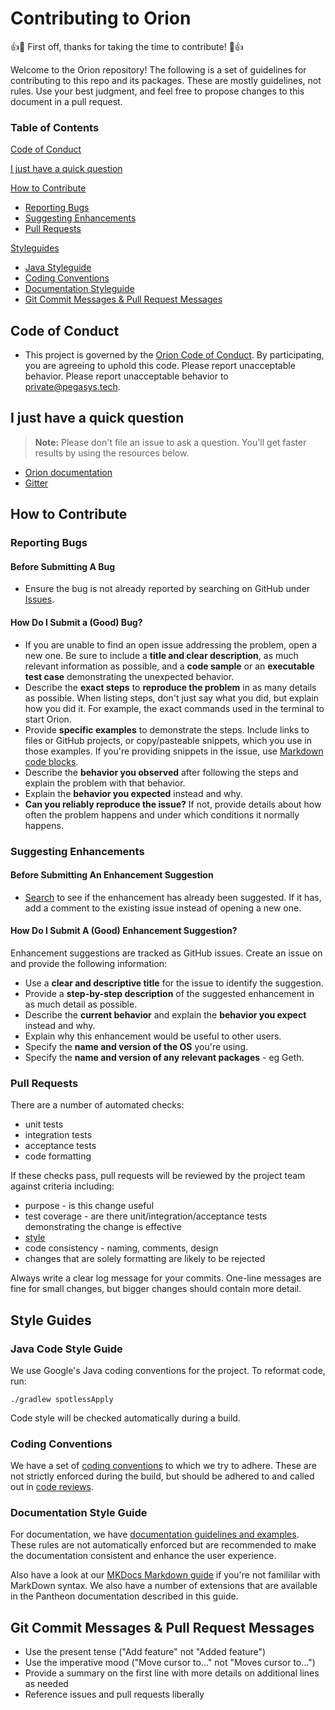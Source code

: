 # Contributing to Orion

:+1::tada: First off, thanks for taking the time to contribute! :tada::+1:

Welcome to the Orion repository!  The following is a set of guidelines for contributing to this 
repo and its packages. These are mostly guidelines, not rules. Use your best judgment, 
and feel free to propose changes to this document in a pull request.

### Table of Contents

[Code of Conduct](#code-of-conduct)

[I just have a quick question](#i-just-have-a-quick-question)

[How to Contribute](#how-to-contribute)

* [Reporting Bugs](#reporting-bugs)
* [Suggesting Enhancements](#suggesting-enhancements)
* [Pull Requests](#pull-requests)

[Styleguides](#styleguides)

* [Java Styleguide](#java-styleguide)
* [Coding Conventions](#coding-conventions)
* [Documentation Styleguide](#documentation-style-guide)
* [Git Commit Messages & Pull Request Messages](#git-commit-messages--pull-request-messages)

## Code of Conduct
* This project is governed by the [Orion Code of Conduct](CODE_OF_CONDUCT.md). By participating, 
you are agreeing to uphold this code. Please report unacceptable behavior. Please report unacceptable behavior to [private@pegasys.tech].

## I just have a quick question

> **Note:** Please don't file an issue to ask a question.  You'll get faster results by using the resources below.

* [Orion documentation]
* [Gitter]

## How to Contribute

### Reporting Bugs
#### Before Submitting A Bug 
* Ensure the bug is not already reported by searching on GitHub under 
[Issues](https://github.com/consensys/orion/issues).
#### How Do I Submit a (Good) Bug?
* If you are unable to find an open issue addressing the problem, open a new one. Be sure to include a 
**title and clear description**, as much relevant information as possible, and a **code sample** or 
an **executable test case** demonstrating the unexpected behavior.
* Describe the **exact steps** to **reproduce the problem** in as many details as possible. When 
listing steps, don't just say what you did, but explain how you did it. For example, the exact 
commands used in the terminal to start Orion. 
* Provide **specific examples** to demonstrate the steps. Include links to files or GitHub projects, or 
copy/pasteable snippets, which you use in those examples. If you're providing snippets in the issue, 
use [Markdown code blocks](https://help.github.com/articles/getting-started-with-writing-and-formatting-on-github/).
* Describe the **behavior you observed** after following the steps and explain the 
problem with that behavior.
* Explain the **behavior you expected** instead and why.
* **Can you reliably reproduce the issue?** If not, provide details about how often the problem 
happens and under which conditions it normally happens.

### Suggesting Enhancements
#### Before Submitting An Enhancement Suggestion
* [Search](https://github.com/consensys/orion/issues) to see if the enhancement has already been 
suggested. If it has, add a comment to the existing issue instead of opening a new one.

#### How Do I Submit A (Good) Enhancement Suggestion?
Enhancement suggestions are tracked as GitHub issues. Create an issue on and provide 
the following information:

* Use a **clear and descriptive title** for the issue to identify the suggestion.
* Provide a **step-by-step description** of the suggested enhancement in as much detail as possible.
* Describe the **current behavior** and explain the **behavior you expect** instead and why.
* Explain why this enhancement would be useful to other users.
* Specify the **name and version of the OS** you're using.
* Specify the **name and version of any relevant packages** - eg Geth.

### Pull Requests
There are a number of automated checks:
* unit tests
* integration tests
* acceptance tests
* code formatting 

If these checks pass, pull requests will be reviewed by the project team against criteria including:
* purpose - is this change useful
* test coverage - are there unit/integration/acceptance tests demonstrating the change is effective
* [style](CODING-CONVENTIONS.md)
* code consistency - naming, comments, design
* changes that are solely formatting are likely to be rejected

Always write a clear log message for your commits. One-line messages are fine for small changes, but 
bigger changes should contain more detail.

## Style Guides

### Java Code Style Guide

We use Google's Java coding conventions for the project. To reformat code, run: 

```
./gradlew spotlessApply
```

Code style will be checked automatically during a build.

### Coding Conventions
We have a set of [coding conventions](CODING-CONVENTIONS.md) to which we try to adhere.
These are not strictly enforced during the build, but should be adhered to and called out in [code reviews](docs/community/code-reviews.md).

### Documentation Style Guide
For documentation, we have [documentation guidelines and examples](DOC-STYLE-GUIDE.md). 
These rules are not automatically enforced but are recommended to make the documentation consistent
 and enhance the user experience.

Also have a look at our [MKDocs Markdown guide](MKDOCS-MARKDOWN-GUIDE.md) if you're not famililar with 
MarkDown syntax. We also have a number of extensions that are available in the Pantheon documentation described
in this guide.

## Git Commit Messages & Pull Request Messages
* Use the present tense ("Add feature" not "Added feature")
* Use the imperative mood ("Move cursor to..." not "Moves cursor to...")
* Provide a summary on the first line with more details on additional lines as needed
* Reference issues and pull requests liberally

[private@pegasys.tech]: mailto:private@pegasys.tech
[Gitter]: https://gitter.im/PegaSysEng/orion
[Orion documentation]: https://docs.orion.pegasys.tech/